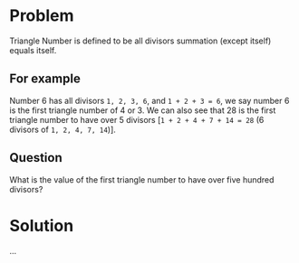 # Problem
Triangle Number is defined to be all divisors summation (except itself) equals itself. 

## For example
Number 6 has all divisors `1, 2, 3, 6`, and `1 + 2 + 3 = 6`, we say number 6 is the first triangle number of 4 or 3.
We can also see that 28 is the first triangle number to have over 5 divisors [`1 + 2 + 4 + 7 + 14 = 28` (6 divisors of `1, 2, 4, 7, 14`)].
## Question
What is the value of the first triangle number to have over five hundred divisors?
# Solution
...
